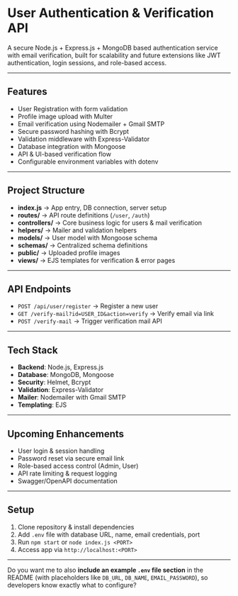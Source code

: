 # User Authentication & Verification API

A secure Node.js + Express.js + MongoDB based authentication service with email verification, built for scalability and future extensions like JWT authentication, login sessions, and role-based access.

---

## Features

* User Registration with form validation
* Profile image upload with Multer
* Email verification using Nodemailer + Gmail SMTP
* Secure password hashing with Bcrypt
* Validation middleware with Express-Validator
* Database integration with Mongoose
* API & UI-based verification flow
* Configurable environment variables with dotenv

---

## Project Structure

* **index.js** → App entry, DB connection, server setup
* **routes/** → API route definitions (`/user`, `/auth`)
* **controllers/** → Core business logic for users & mail verification
* **helpers/** → Mailer and validation helpers
* **models/** → User model with Mongoose schema
* **schemas/** → Centralized schema definitions
* **public/** → Uploaded profile images
* **views/** → EJS templates for verification & error pages

---

## API Endpoints

* `POST /api/user/register` → Register a new user
* `GET /verify-mail?id=USER_ID&action=verify` → Verify email via link
* `POST /verify-mail` → Trigger verification mail API

---

## Tech Stack

* **Backend**: Node.js, Express.js
* **Database**: MongoDB, Mongoose
* **Security**: Helmet, Bcrypt
* **Validation**: Express-Validator
* **Mailer**: Nodemailer with Gmail SMTP
* **Templating**: EJS

---

## Upcoming Enhancements

* User login & session handling
* Password reset via secure email link
* Role-based access control (Admin, User)
* API rate limiting & request logging
* Swagger/OpenAPI documentation

---

## Setup

1. Clone repository & install dependencies
2. Add `.env` file with database URL, name, email credentials, port
3. Run `npm start` or `node index.js <PORT>`
4. Access app via `http://localhost:<PORT>`

---

Do you want me to also **include an example `.env` file section** in the README (with placeholders like `DB_URL`, `DB_NAME`, `EMAIL_PASSWORD`), so developers know exactly what to configure?
